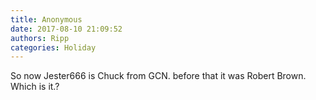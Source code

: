 ```yaml
---
title: Anonymous
date: 2017-08-10 21:09:52
authors: Ripp
categories: Holiday
---
```


 So now Jester666 is Chuck from GCN.  before that it was Robert Brown.   Which is it.?